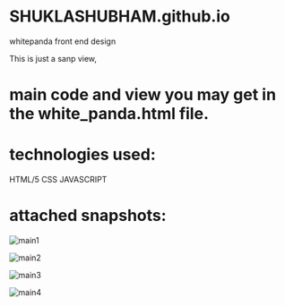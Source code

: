 # SHUKLASHUBHAM.github.io
whitepanda front end design

This is just a sanp view, 
# main code  and view you may get in the white_panda.html file.
# technologies used:
  HTML/5
  CSS
  JAVASCRIPT
  
# attached snapshots:
![main1](https://user-images.githubusercontent.com/38187205/66258781-e7cca480-e7c6-11e9-9ba9-088d7ac0046f.JPG)

![main2](https://user-images.githubusercontent.com/38187205/66258789-f915b100-e7c6-11e9-9c3c-885f944c7532.jpg)

![main3](https://user-images.githubusercontent.com/38187205/66258795-0c288100-e7c7-11e9-97f8-5490f003324e.jpg)

![main4](https://user-images.githubusercontent.com/38187205/66258801-18acd980-e7c7-11e9-89e2-47799c3c2300.jpg)
